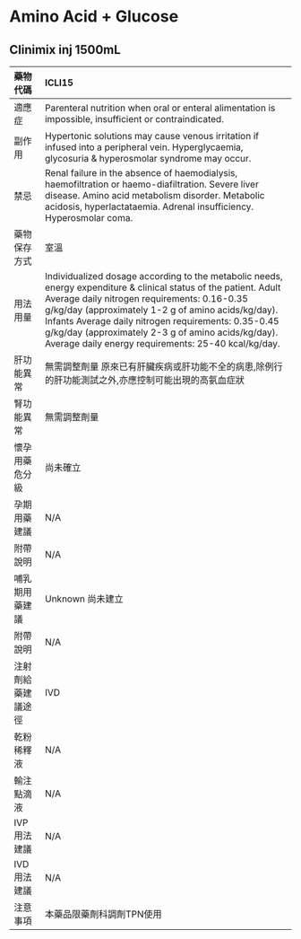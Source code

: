 # Amino Acid + Glucose

## Clinimix inj 1500mL

| 藥物代碼           | ICLI15                                                                                                                                                                                                                                                                                                                                                                                     |
|:-------------------|:-------------------------------------------------------------------------------------------------------------------------------------------------------------------------------------------------------------------------------------------------------------------------------------------------------------------------------------------------------------------------------------------|
| 適應症             | Parenteral nutrition when oral or enteral alimentation is impossible, insufficient or contraindicated.                                                                                                                                                                                                                                                                                     |
| 副作用             | Hypertonic solutions may cause venous irritation if infused into a peripheral vein. Hyperglycaemia, glycosuria & hyperosmolar syndrome may occur.                                                                                                                                                                                                                                          |
| 禁忌               | Renal failure in the absence of haemodialysis, haemofiltration or haemo-diafiltration. Severe liver disease. Amino acid metabolism disorder. Metabolic acidosis, hyperlactataemia. Adrenal insufficiency. Hyperosmolar coma.                                                                                                                                                               |
| 藥物保存方式       | 室溫                                                                                                                                                                                                                                                                                                                                                                                       |
| 用法用量           | Individualized dosage according to the metabolic needs, energy expenditure & clinical status of the patient. Adult Average daily nitrogen requirements: 0.16-0.35 g/kg/day (approximately 1-2 g of amino acids/kg/day). Infants Average daily nitrogen requirements: 0.35-0.45 g/kg/day (approximately 2-3 g of amino acids/kg/day). Average daily energy requirements: 25-40 kcal/kg/day. |
| 肝功能異常         | 無需調整劑量  原來已有肝臟疾病或肝功能不全的病患,除例行的肝功能測試之外,亦應控制可能出現的高氨血症狀                                                                                                                                                                                                                                                                                       |
| 腎功能異常         | 無需調整劑量                                                                                                                                                                                                                                                                                                                                                                               |
| 懷孕用藥危分級     | 尚未確立                                                                                                                                                                                                                                                                                                                                                                                   |
| 孕期用藥建議       | N/A                                                                                                                                                                                                                                                                                                                                                                                        |
| 附帶說明           | N/A                                                                                                                                                                                                                                                                                                                                                                                        |
| 哺乳期用藥建議     | Unknown 尚未建立                                                                                                                                                                                                                                                                                                                                                                           |
| 附帶說明           | N/A                                                                                                                                                                                                                                                                                                                                                                                        |
| 注射劑給藥建議途徑 | IVD                                                                                                                                                                                                                                                                                                                                                                                        |
| 乾粉稀釋液         | N/A                                                                                                                                                                                                                                                                                                                                                                                        |
| 輸注點滴液         | N/A                                                                                                                                                                                                                                                                                                                                                                                        |
| IVP 用法建議       | N/A                                                                                                                                                                                                                                                                                                                                                                                        |
| IVD 用法建議       | N/A                                                                                                                                                                                                                                                                                                                                                                                        |
| 注意事項           | 本藥品限藥劑科調劑TPN使用                                                                                                                                                                                                                                                                                                                                                                  |

